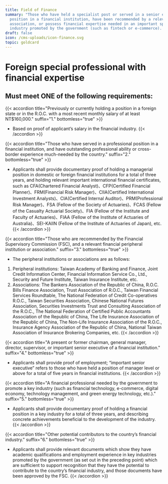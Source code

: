 ```yaml
---
title: Field of Finance
summary: "Those who have held a specialist post or served in a senior executive
  position in a financial institution, have been recommended by a relevant
  association, or possess financial expertise needed in an important sphere of
  industry promoted by the government (such as fintech or e-commerce). "
draft: false
icon: /cms-uploads/icon-finance.svg
topic: goldcard
---
```

# Foreign special professional with financial expertise

## Must meet **ONE** of the following requirements:

{{< accordion title="Previously or currently holding a position in a foreign state or in the R.O.C. with a most recent monthly salary of at least NT$160,000." suffix="1." bottomless="true" >}}

* Based on proof of applicant’s salary in the financial industry.
{{< /accordion >}}

{{< accordion title="Those who have served in a professional position in a financial institution, and have outstanding professional ability or cross-border experience much-needed by the country." suffix="2." bottomless="true" >}}

* Applicants shall provide documentary proof of holding a managerial position in domestic or foreign financial institutions for a total of three years, and holding relevant important international financial certificates, such as CFA(Chartered Financial Analyst)、CFP(Certified Financial Planner)、FRM(Financial Risk Manager)、CIIA(Certified International Investment Analysts)、CIA(Certified Internal Auditor)、PRM(Professional Risk Manager)、FSA (Fellow of the Society of Actuaries)、FCAS (Fellow of the Casualty Actuarial Society)、FIA (Fellow of the Institute and Faculty of Actuaries)、FIAA (Fellow of the Institute of Actuaries of Australia)、SEI-KAIIN (Fellow of the Institute of Actuaries of Japan), etc.
{{< /accordion >}}

{{< accordion title="Those who are recommended by the Financial Supervisory Commission (FSC), and a relevant financial peripheral institution or association." suffix="3." bottomless="true" >}}

* The peripheral institutions or associations are as follows:

1. Peripheral institutions: Taiwan Academy of Banking and Finance, Joint Credit Information Center, Financial Information Service Co., Ltd., Security and Future Institute, Taiwan Insurance Institute, etc.
2. Associations: The Bankers Association of the Republic of China, R.O.C. Bills Finance Association, Trust Association of R.O.C., Taiwan Financial Services Roundtable, The National Federation of Credit Co-operatives R.O.C., Taiwan Securities Association, Chinese National Futures Association, Securities Investments Trust and Consulting Association of the R.O.C., The National Federation of Certified Public Accountants Association of the Republic of China, The Life Insurance Association of the Republic of China, The Non-Life Insurance Association of the R.O.C., Insurance Agency Association of the Republic of China, National Taiwan Association of Insurance Brokering Companies, etc.
{{< /accordion >}}

{{< accordion title="A present or former chairman, general manager, director, supervisor, or important senior executive of a financial institution." suffix="4." bottomless="true" >}}

* Applicants shall provide proof of employment; “important senior executive” refers to those who have held a position of manager level or above for a total of five years in financial institutions.
{{< /accordion >}}

{{< accordion title="A financial professional needed by the government to promote a key industry (such as financial technology, e-commerce, digital economy, technology management, and green energy technology, etc.)." suffix="5." bottomless="true" >}}

* Applicants shall provide documentary proof of holding a financial position in a key industry for a total of three years, and describing concrete achievements beneficial to the development of the industry. 
{{< /accordion >}}

{{< accordion title="Other potential contributors to the country’s financial industry." suffix="6." bottomless="true" >}}

* Applicants shall provide relevant documents which show they have academic qualifications and employment experience in key industries promoted by the government (as set out in the preceding point) which are sufficient to support recognition that they have the potential to contribute to the country’s financial industry, and those documents have been approved by the FSC.
{{< /accordion >}}
